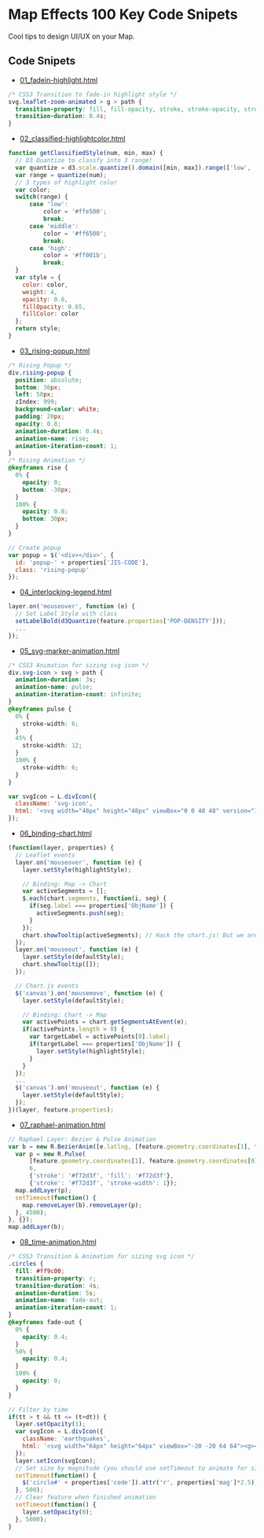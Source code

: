 # Map Effects 100 Key Code Snipets

Cool tips to design UI/UX on your Map.

## Code Snipets

* [01_fadein-highlight.html](https://github.com/muxlab/map-effects-100/blob/gh-pages/Leaflet/01_fadein-highlight.html)
```css
/* CSS3 Transition to fade-in highlight style */
svg.leaflet-zoom-animated > g > path {
  transition-property: fill, fill-opacity, stroke, stroke-opacity, stroke-width;
  transition-duration: 0.4s;
}
```
* [02_classified-highlightcolor.html](https://github.com/muxlab/map-effects-100/blob/gh-pages/Leaflet/02_classified-highlightcolor.html)
```javascript
function getClassifiedStyle(num, min, max) {
  // D3 Quantize to classfy into 3 range!
  var quantize = d3.scale.quantize().domain([min, max]).range(['low', 'middle', 'high']);
  var range = quantize(num);
  // 3 types of highlight color
  var color;
  switch(range) {
      case 'low':
          color = '#ffe500';
          break;
      case 'middle':
          color = '#ff6500';
          break;
      case 'high':
          color = '#ff001b';
          break;
  }
  var style = {
    color: color,
    weight: 4,
    opacity: 0.6,
    fillOpacity: 0.65,
    fillColor: color
  };
  return style;
}
```
* [03_rising-popup.html](https://github.com/muxlab/map-effects-100/blob/gh-pages/Leaflet/03_rising-popup.html)
```css
/* Rising Popup */
div.rising-popup {
  position: absolute;
  bottom: 30px;
  left: 50px;
  zIndex: 999;
  background-color: white;
  padding: 20px;
  opacity: 0.8;
  animation-duration: 0.4s;
  animation-name: rise;
  animation-iteration-count: 1;
}
/* Rising Animation */
@keyframes rise {
  0% {
    opacity: 0;
    bottom: -30px;
  }
  100% {
    opacity: 0.8;
    bottom: 30px;
  }
}
```
```javascript
// Create popup
var popup = $('<div></div>', {
  id: 'popup-' + properties['JIS-CODE'],
  class: 'rising-popup'
});
```
* [04_interlocking-legend.html](https://github.com/muxlab/map-effects-100/blob/gh-pages/Leaflet/04_interlocking-legend.html)
```javascript
layer.on('mouseover', function (e) {
  // Set Label Style with class
  setLabelBold(d3Quantize(feature.properties['POP-DENSITY']));
  ...
});
```
* [05_svg-marker-animation.html](https://github.com/muxlab/map-effects-100/blob/gh-pages/Leaflet/05_svg-marker-action.html)
```css
/* CSS3 Animation for sizing svg icon */
div.svg-icon > svg > path {
  animation-duration: 3s;
  animation-name: pulse;
  animation-iteration-count: infinite;
}
@keyframes pulse {
  0% {
    stroke-width: 6;
  }
  45% {
    stroke-width: 12;
  }
  100% {
    stroke-width: 6;
  }
}
```
```javascript
var svgIcon = L.divIcon({
  className: 'svg-icon',
  html: '<svg width="48px" height="48px" viewBox="0 0 48 48" version="1.1" xmlns="http://www.w3.org/2000/svg" xmlns:xlink="http://www.w3.org/1999/xlink"><path fill="none" stroke="' + iconColor + '" stroke-opacity="0.45" stroke-width="6" stroke-linecap="round" stroke-linejoin="round" d="' + svgPath + '"></path></svg>'
});
```
* [06_binding-chart.html](https://github.com/muxlab/map-effects-100/blob/gh-pages/Leaflet/06_binding-chart.html)
```javascript
(function(layer, properties) {
  // Leaflet events
  layer.on('mouseover', function (e) {
    layer.setStyle(highlightStyle);

    // Binding: Map -> Chart
    var activeSegments = [];
    $.each(chart.segments, function(i, seg) {
      if(seg.label === properties['ObjName']) {
        activeSegments.push(seg);
      }
    });
    chart.showTooltip(activeSegments); // Hack the chart.js! But we are not able to highlight the target segment in chart..
  });
  layer.on('mouseout', function (e) {
    layer.setStyle(defaultStyle);
    chart.showTooltip([]);
  });

  // Chart.js events
  $('canvas').on('mousemove', function (e) {
    layer.setStyle(defaultStyle);

    // Binding: Chart -> Map
    var activePoints = chart.getSegmentsAtEvent(e);
    if(activePoints.length > 0) {
      var targetLabel = activePoints[0].label;
      if(targetLabel === properties['ObjName']) {
        layer.setStyle(highlightStyle);
      }
    }
  });
  ...
  $('canvas').on('mouseout', function (e) {
    layer.setStyle(defaultStyle);
  });
})(layer, feature.properties);
```
* [07_raphael-animation.html](https://github.com/muxlab/map-effects-100/blob/gh-pages/Leaflet/07_raphael-animation.html)
```javascript
// Raphael Layer: Bezier & Pulse Animation
var b = new R.BezierAnim([e.latlng, [feature.geometry.coordinates[1], feature.geometry.coordinates[0]]], {}, function() {
  var p = new R.Pulse(
      [feature.geometry.coordinates[1], feature.geometry.coordinates[0]],
      6,
      {'stroke': '#f72d3f', 'fill': '#f72d3f'},
      {'stroke': '#f72d3f', 'stroke-width': 1});
  map.addLayer(p);
  setTimeout(function() {
    map.removeLayer(b).removeLayer(p);
  }, 4500);
}, {});
map.addLayer(b);
```
* [08_time-animation.html](https://github.com/muxlab/map-effects-100/blob/gh-pages/Leaflet/08_time-animation.html)
```css
/* CSS3 Transition & Animation for sizing svg icon */
.circles {
  fill: #ff9c00;
  transition-property: r;
  transition-duration: 4s;
  animation-duration: 5s;
  animation-name: fade-out;
  animation-iteration-count: 1;
}
@keyframes fade-out {
  0% {
    opacity: 0.4;
  }
  50% {
    opacity: 0.4;
  }
  100% {
    opacity: 0;
  }
}
```
```javascript
// Filter by time
if(tt > t && tt <= (t+dt)) {
  layer.setOpacity(1);
  var svgIcon = L.divIcon({
    className: 'earthquakes',
    html: '<svg width="64px" height="64px" viewBox="-20 -20 64 64"><g><circle class="circles" id="' + properties['code'] + '" opacity="0.4" r="1" transform="translate(0,0)"></circle></g></svg>'
  });
  layer.setIcon(svgIcon);
  // Set size by magnitude (you should use setTimeout to animate for sizing)
  setTimeout(function() {
    $('circle#' + properties['code']).attr('r', properties['mag']*2.5);
  }, 500);
  // Clear feature when finished animation
  setTimeout(function() {
    layer.setOpacity(0);
  }, 5000);
}
```
